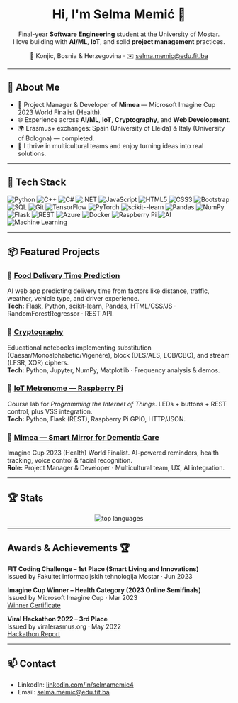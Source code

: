 <h1 align="center">Hi, I'm Selma Memić 👋</h1>

<p align="center">
Final-year <b>Software Engineering</b> student at the University of Mostar.<br/>
I love building with <b>AI/ML</b>, <b>IoT</b>, and solid <b>project management</b> practices.
</p>

<p align="center">
  📍 Konjic, Bosnia & Herzegovina · ✉️ <a href="mailto:selma.memic@edu.fit.ba">selma.memic@edu.fit.ba</a>
</p>

---

## 🚀 About Me
- 🎯 Project Manager & Developer of <b>Mimea</b> — Microsoft Imagine Cup 2023 World Finalist (Health).
- 🌐 Experience across <b>AI/ML</b>, <b>IoT</b>, <b>Cryptography</b>, and <b>Web Development</b>.
- 🌍 Erasmus+ exchanges: Spain (University of Lleida) & Italy (University of Bologna) — completed.
- 🤝 I thrive in multicultural teams and enjoy turning ideas into real solutions.

---

## 🧰 Tech Stack

![Python](https://img.shields.io/badge/Python-3776AB?logo=python&logoColor=white) ![C++](https://img.shields.io/badge/C%2B%2B-00599C?logo=cplusplus&logoColor=white) ![C#](https://img.shields.io/badge/C%23-239120?logo=csharp&logoColor=white) ![.NET](https://img.shields.io/badge/.NET-512BD4?logo=dotnet&logoColor=white) ![JavaScript](https://img.shields.io/badge/JavaScript-F7DF1E?logo=javascript&logoColor=black) ![HTML5](https://img.shields.io/badge/HTML5-E34F26?logo=html5&logoColor=white) ![CSS3](https://img.shields.io/badge/CSS3-1572B6?logo=css3&logoColor=white) ![Bootstrap](https://img.shields.io/badge/Bootstrap-7952B3?logo=bootstrap&logoColor=white) ![SQL](https://img.shields.io/badge/SQL-4479A1?logo=postgresql&logoColor=white) ![Git](https://img.shields.io/badge/Git-F05032?logo=git&logoColor=white) ![TensorFlow](https://img.shields.io/badge/TensorFlow-FF6F00?logo=tensorflow&logoColor=white) ![PyTorch](https://img.shields.io/badge/PyTorch-EE4C2C?logo=pytorch&logoColor=white) ![scikit--learn](https://img.shields.io/badge/scikit--learn-F7931E?logo=scikitlearn&logoColor=white) ![Pandas](https://img.shields.io/badge/Pandas-150458?logo=pandas&logoColor=white) ![NumPy](https://img.shields.io/badge/NumPy-013243?logo=numpy&logoColor=white) ![Flask](https://img.shields.io/badge/Flask-000?logo=flask&logoColor=white) ![REST](https://img.shields.io/badge/REST-02569B?logo=fastapi&logoColor=white) ![Azure](https://img.shields.io/badge/Azure-0078D4?logo=microsoftazure&logoColor=white) ![Docker](https://img.shields.io/badge/Docker-2496ED?logo=docker&logoColor=white) ![Raspberry Pi](https://img.shields.io/badge/Raspberry%20Pi-A22846?logo=raspberrypi&logoColor=white) ![AI](https://img.shields.io/badge/AI-FF6F61?logo=aitool&logoColor=white) ![Machine Learning](https://img.shields.io/badge/Machine%20Learning-00BFFF?logo=machinelearning&logoColor=white)


---

## 📦 Featured Projects

### 🔹 <a href="https://github.com/Selms4/food-delivery-time-prediction">Food Delivery Time Prediction</a>
AI web app predicting delivery time from factors like distance, traffic, weather, vehicle type, and driver experience.  
<b>Tech:</b> Flask, Python, scikit-learn, Pandas, HTML/CSS/JS · RandomForestRegressor · REST API.

### 🔹 <a href="https://github.com/Selms4/cryptography">Cryptography</a>
Educational notebooks implementing substitution (Caesar/Monoalphabetic/Vigenère), block (DES/AES, ECB/CBC), and stream (LFSR, XOR) ciphers.  
<b>Tech:</b> Python, Jupyter, NumPy, Matplotlib · Frequency analysis & demos.

### 🔹 <a href="https://github.com/Selms4/IOT_Metronome">IoT Metronome — Raspberry Pi</a>
Course lab for <i>Programming the Internet of Things</i>. LEDs + buttons + REST control, plus VSS integration.  
<b>Tech:</b> Python, Flask (REST), Raspberry Pi GPIO, HTTP/JSON.  

### 🔹 <a href="https://imaginecup.microsoft.com/en-us/Team/7a18b04f-99bc-4f47-a262-c962f38373ec">Mimea — Smart Mirror for Dementia Care</a>
Imagine Cup 2023 (Health) World Finalist. AI-powered reminders, health tracking, voice control & facial recognition.  
<b>Role:</b> Project Manager & Developer · Multicultural team, UX, AI integration.

---

## 🏆 Stats


<p align="center">
  <img src="https://github-readme-stats.vercel.app/api/top-langs/?username=Selms4&layout=compact&langs_count=8" alt="top languages" />
</p>

---

## Awards & Achievements 🏆

**FIT Coding Challenge – 1st Place (Smart Living and Innovations)**  
Issued by Fakultet informacijskih tehnologija Mostar · Jun 2023  

**Imagine Cup Winner – Health Category (2023 Online Semifinals)**  
Issued by Microsoft Imagine Cup · Mar 2023  
[Winner Certificate](https://imaginecup.microsoft.com/en-US/Member/WinnerCertificate?userid=WBYBYcovOZNYS9XLiLsr5Q%253d%253d&compId=j5la%252fgnlAJ9IHhMQYAr0MA%253d%253d&teamId=BTfzeKZeapzo4ebGzUX7dQ%253d%253d)  

**Viral Hackathon 2022 – 3rd Place**  
Issued by viralerasmus.org · May 2022  
[Hackathon Report](http://viralerasmus.org/wp-content/uploads/2022/05/Izvestaj_Viral-Hakaton-2022_fin.pdf)

---

## 📫 Contact
- LinkedIn: <a href="https://www.linkedin.com/in/selmamemic4/">linkedin.com/in/selmamemic4</a>  
- Email: <a href="mailto:selma.memic@edu.fit.ba">selma.memic@edu.fit.ba</a>
